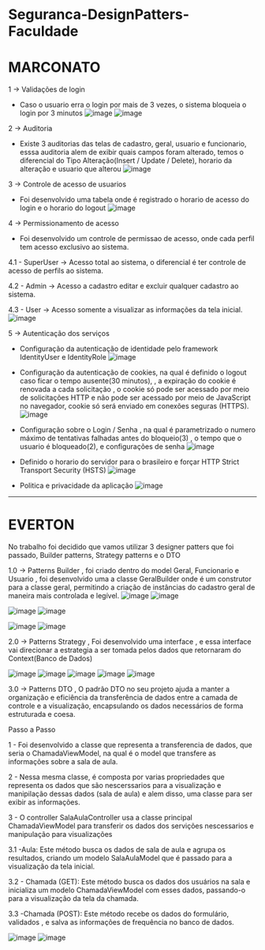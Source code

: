 # Seguranca-DesignPatters-Faculdade

 # MARCONATO

1 -> Validações de login
  - Caso o usuario erra o login por mais de 3 vezes, o sistema bloqueia o login por 3 minutos
   ![image](https://github.com/LucasMatheus144/Seguranca-DesignPatters-Faculdade/assets/79222732/92e0c1a6-f5c4-4bf7-be93-3b2f827ca458)  ![image](https://github.com/LucasMatheus144/Seguranca-DesignPatters-Faculdade/assets/79222732/0b074747-fcbb-4961-8bff-fcf157d4ccd0)


    
2 -> Auditoria
  - Existe 3 auditorias das telas de cadastro, geral, usuario e funcionario, esssa auditoria alem de exibir quais campos foram alterado, temos  o diferencial do Tipo Alteração(Insert / Update / Delete), horario da alteração e usuario que alterou
   ![image](https://github.com/LucasMatheus144/Seguranca-DesignPatters-Faculdade/assets/79222732/a59f3139-98ee-4e18-8c27-b8c45ef7a20c)

3 -> Controle de acesso de usuarios
  - Foi desenvolvido uma tabela onde é registrado o horario de acesso do login e o horario do logout
  ![image](https://github.com/LucasMatheus144/Seguranca-DesignPatters-Faculdade/assets/79222732/37ab4380-ce59-448c-a8df-1f8e02049556)

4 -> Permissionamento de acesso
  - Foi desenvolvido um controle de permissao de acesso, onde cada perfil tem acesso exclusivo ao sistema.
    
   4.1 - SuperUser -> Acesso total ao sistema, o diferencial é ter controle de acesso de perfils ao sistema.
    
   4.2 - Admin -> Acesso a cadastro editar e excluir qualquer cadastro ao sistema.
  
   4.3 - User -> Acesso somente a visualizar as informações da tela inicial.
  ![image](https://github.com/LucasMatheus144/Seguranca-DesignPatters-Faculdade/assets/79222732/86082463-77c4-4427-9ec3-db97bca3c1fd)

5 -> Autenticação dos serviços
  - Configuração da autenticação de identidade pelo framework IdentityUser e IdentityRole
  ![image](https://github.com/LucasMatheus144/Seguranca-DesignPatters-Faculdade/assets/79222732/6e94ff6e-de86-4f41-9fd7-51c201c203cb)

    
  - Configuração da autenticação de cookies, na qual é definido o logout caso ficar o tempo ausente(30 minutos), , a expiração do cookie é renovada a cada solicitação , o cookie só pode ser acessado por meio de solicitações HTTP e não pode ser acessado por meio de JavaScript no navegador, cookie só será enviado em conexões seguras (HTTPS).
  ![image](https://github.com/LucasMatheus144/Seguranca-DesignPatters-Faculdade/assets/79222732/dac5cc11-bcbd-4259-bd83-5b38cc69a085)


  - Configuração sobre o Login / Senha , na qual é parametrizado o numero máximo de tentativas falhadas antes do bloqueio(3) , o tempo que o usuario é bloqueado(2), e configurações de senha
   ![image](https://github.com/LucasMatheus144/Seguranca-DesignPatters-Faculdade/assets/79222732/1d5b2f52-6caf-4cd7-a4c2-3c54d7d25053)

  - Definido o horario do servidor para o brasileiro e forçar HTTP Strict Transport Security (HSTS) 
  ![image](https://github.com/LucasMatheus144/Seguranca-DesignPatters-Faculdade/assets/79222732/7d384992-ebb2-42ac-9488-508a8d62e9dd)

  - Politica e privacidade da aplicação
  ![image](https://github.com/LucasMatheus144/Seguranca-DesignPatters-Faculdade/assets/79222732/69cc0601-3125-42fb-a1bd-43ec97302bd7)

-------------------------------------------------------------------------------------------------------------------------------------------------------------------------------------------------------------------------------------------------------------------------
# EVERTON

No trabalho foi decidido que vamos utilizar 3 designer patters que foi passado, Builder patterns, Strategy patterns e o DTO

1.0 -> Patterns Builder , foi criado dentro do model Geral, Funcionario e Usuario  , foi desenvolvido uma a classe GeralBuilder onde é um construtor para a classe geral, permitindo a criação de instâncias do cadastro geral de maneira mais controlada e legível.
![image](https://github.com/LucasMatheus144/Seguranca-DesignPatters-Faculdade/assets/79222732/8281a1f2-3627-42fc-a88e-838a8f9b60ad)
![image](https://github.com/LucasMatheus144/Seguranca-DesignPatters-Faculdade/assets/79222732/2877c57e-f563-4fc9-bae8-3e0f6ef03de5)

![image](https://github.com/LucasMatheus144/Seguranca-DesignPatters-Faculdade/assets/79222732/324b269d-bbac-44d6-a441-4108d6a4af09)
![image](https://github.com/LucasMatheus144/Seguranca-DesignPatters-Faculdade/assets/79222732/90237a5b-ac8f-424e-b107-c9309e674437)

![image](https://github.com/LucasMatheus144/Seguranca-DesignPatters-Faculdade/assets/79222732/db50c8dd-e6de-4893-b28c-3089e7c3fa16)
![image](https://github.com/LucasMatheus144/Seguranca-DesignPatters-Faculdade/assets/79222732/e5131858-a4d2-4cf2-858d-84bf81acea9a)


2.0 -> Patterns Strategy , Foi desenvolvido uma interface , e essa interface vai direcionar a estrategia a ser tomada pelos dados que retornaram do Context(Banco de Dados)

![image](https://github.com/LucasMatheus144/Seguranca-DesignPatters-Faculdade/assets/79222732/836bd809-a929-4b29-b6b0-eade033dc1c3)
![image](https://github.com/LucasMatheus144/Seguranca-DesignPatters-Faculdade/assets/79222732/4fb86872-d502-4c58-9c9e-8965c94222a2)
![image](https://github.com/LucasMatheus144/Seguranca-DesignPatters-Faculdade/assets/79222732/89c5257e-844a-4e53-b148-f73a189ddc96)
![image](https://github.com/LucasMatheus144/Seguranca-DesignPatters-Faculdade/assets/79222732/97021975-adc3-4cfb-a698-42b95b93fbae)
![image](https://github.com/LucasMatheus144/Seguranca-DesignPatters-Faculdade/assets/79222732/c646a81f-346b-4d87-9dfa-e2ffa38811f4)

3.0 -> Patterns DTO , O padrão DTO no seu projeto ajuda a manter a organização e eficiência da transferência de dados entre a camada de controle e a visualização, encapsulando os dados necessários de forma estruturada e coesa.

Passo a Passo

1 - Foi desenvolvido a classe que representa a transferencia de dados, que seria o ChamadaViewModel, na qual é o model que transfere as informações sobre a sala de aula.

2 - Nessa mesma classe, é composta por varias propriedades que representa os dados que são nescerssarios para a visualização e manipilação dessas dados (sala de aula) e alem disso, uma classe para ser exibir as informações.

3 - O controller SalaAulaController usa a classe principal ChamadaViewModel para transferir os dados dos servições nescessarios e manipulação para visualizações

3.1 -Aula: Este método busca os dados de sala de aula e agrupa os resultados, criando um modelo SalaAulaModel que é passado para a visualização da tela inicial.

3.2 - Chamada (GET): Este método busca os dados dos usuários na sala e inicializa um modelo ChamadaViewModel com esses dados, passando-o para a visualização da tela da chamada.

3.3 -Chamada (POST): Este método recebe os dados do formulário, validados , e salva as informações de frequência no banco de dados.

![image](https://github.com/LucasMatheus144/Seguranca-DesignPatters-Faculdade/assets/79222732/16a41e15-1596-494a-b6ae-5ff2c00ae46f)
![image](https://github.com/LucasMatheus144/Seguranca-DesignPatters-Faculdade/assets/79222732/aeebc465-d75a-4100-8201-c6f3ffd96d7a)

